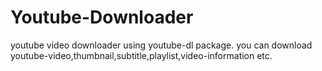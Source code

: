 # Youtube-Downloader
youtube video downloader using youtube-dl package.
you can download youtube-video,thumbnail,subtitle,playlist,video-information etc.
